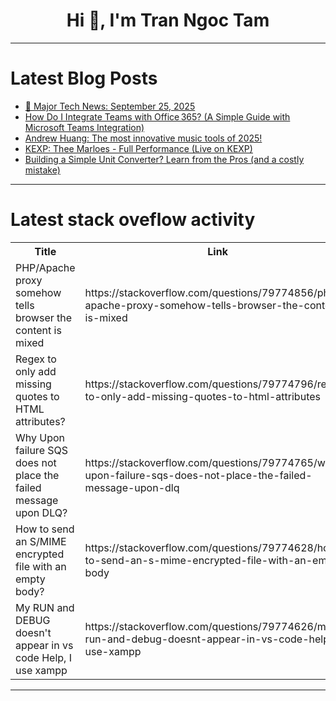<h1 align="center">Hi 👋, I'm Tran Ngoc Tam</h1>

---

# Latest Blog Posts 
<!-- BLOG-POST-LIST:START -->
- [📰 Major Tech News: September 25, 2025](https://dev.to/om_shree_0709/major-tech-news-september-25-2025-5h38)
- [How Do I Integrate Teams with Office 365? &lpar;A Simple Guide with Microsoft Teams Integration&rpar;](https://dev.to/my365apps/how-do-i-integrate-teams-with-office-365-a-simple-guide-with-microsoft-teams-integration-33e9)
- [Andrew Huang: The most innovative music tools of 2025!](https://dev.to/music_youtube/andrew-huang-the-most-innovative-music-tools-of-2025-37mg)
- [KEXP: Thee Marloes - Full Performance &lpar;Live on KEXP&rpar;](https://dev.to/music_youtube/kexp-thee-marloes-full-performance-live-on-kexp-10ei)
- [Building a Simple Unit Converter? Learn from the Pros &lpar;and a costly mistake&rpar;](https://dev.to/unitly/building-a-simple-unit-converter-learn-from-the-pros-and-a-costly-mistake-294)
<!-- BLOG-POST-LIST:END -->

---

# Latest stack oveflow activity
<table>
  <tr><th>Title</th><th>Link</th></tr>
  <!-- STACKOVERFLOW:START --><tr><td>PHP/Apache proxy somehow tells browser the content is mixed</td><td>https://stackoverflow.com/questions/79774856/php-apache-proxy-somehow-tells-browser-the-content-is-mixed</td></tr><tr><td>Regex to only add missing quotes to HTML attributes?</td><td>https://stackoverflow.com/questions/79774796/regex-to-only-add-missing-quotes-to-html-attributes</td></tr><tr><td>Why Upon failure SQS does not place the failed message upon DLQ?</td><td>https://stackoverflow.com/questions/79774765/why-upon-failure-sqs-does-not-place-the-failed-message-upon-dlq</td></tr><tr><td>How to send an S/MIME encrypted file with an empty body?</td><td>https://stackoverflow.com/questions/79774628/how-to-send-an-s-mime-encrypted-file-with-an-empty-body</td></tr><tr><td>My RUN and DEBUG doesn&#39;t appear in vs code Help, I use xampp</td><td>https://stackoverflow.com/questions/79774626/my-run-and-debug-doesnt-appear-in-vs-code-help-i-use-xampp</td></tr><!-- STACKOVERFLOW:END -->
</table>

---


